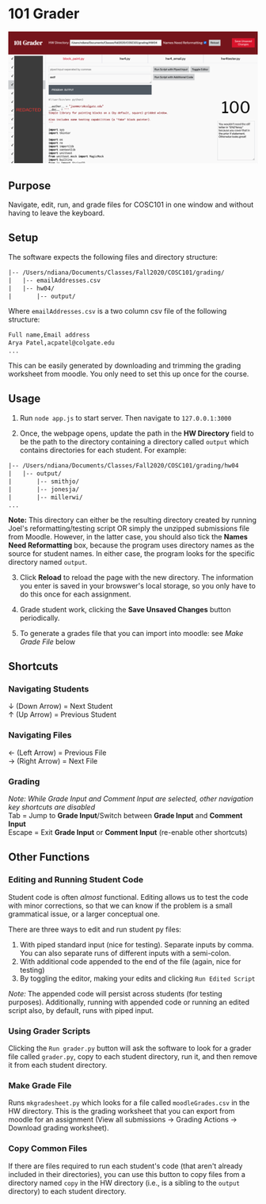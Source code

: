 # 101 Grader

![screenshot of the grader](screenshot.png)

## Purpose
Navigate, edit, run, and grade files for COSC101 in one window and without having to leave the keyboard.

## Setup
The software expects the following files and directory structure:

```
|-- /Users/ndiana/Documents/Classes/Fall2020/COSC101/grading/
|   |-- emailAddresses.csv
|   |-- hw04/
|       |-- output/
```

Where `emailAddresses.csv` is a two column csv file of the following structure:

```
Full name,Email address
Arya Patel,acpatel@colgate.edu
...
```
This can be easily generated by downloading and trimming the grading worksheet from moodle. You only need to set this up once for the course.

## Usage

1. Run `node app.js` to start server. Then navigate to `127.0.0.1:3000`

2. Once, the webpage opens, update the path in the **HW Directory** field to be the path to the directory containing a directory called `output` which contains directories for each student. For example:

```
|-- /Users/ndiana/Documents/Classes/Fall2020/COSC101/grading/hw04
|   |-- output/
|       |-- smithjo/
|       |-- jonesja/
|       |-- millerwi/
...
```

**Note:** This directory can either be the resulting directory created by running Joel's reformatting/testing script OR simply the unzipped submissions file from Moodle. However, in the latter case, you should also tick the **Names Need Reformatting** box, because the program uses directory names as the source for student names. In either case, the program looks for the specific directory named `output`.

3. Click **Reload** to reload the page with the new directory. The information you enter is saved in your browswer's local storage, so you only have to do this once for each assignment.

4. Grade student work, clicking the **Save Unsaved Changes** button periodically.

5. To generate a grades file that you can import into moodle: see *Make Grade File* below

## Shortcuts

### Navigating Students
&downarrow; (Down Arrow) = Next Student  
&uparrow; (Up Arrow) = Previous Student  

### Navigating Files
&leftarrow; (Left Arrow) = Previous File  
&rightarrow; (Right Arrow) = Next File  

### Grading
*Note: While Grade Input and Comment Input are selected, other navigation key shortcuts are disabled*  
Tab = Jump to **Grade Input**/Switch between **Grade Input** and **Comment Input**  
Escape = Exit **Grade Input** or **Comment Input** (re-enable other shortcuts)

## Other Functions

### Editing and Running Student Code
Student code is often *almost* functional. Editing allows us to test the code with minor corrections, so that we can know if the problem is a small grammatical issue, or a larger conceptual one.

There are three ways to edit and run student py files:
1. With piped standard input (nice for testing). Separate inputs by comma. You can also separate runs of different inputs with a semi-colon.
2. With additional code appended to the end of the file (again, nice for testing)
3. By toggling the editor, making your edits and clicking `Run Edited Script`

*Note:* The appended code will persist across students (for testing purposes). Additionally, running with appended code or running an edited script also, by default, runs with piped input.

### Using Grader Scripts
Clicking the `Run grader.py` button will ask the software to look for a grader file called `grader.py`, copy to each student directory, run it, and then remove it from each student directory.

### Make Grade File
Runs `mkgradesheet.py` which looks for a file called `moodleGrades.csv` in the HW directory. This is the grading worksheet that you can export from moodle for an assignment (View all submissions -> Grading Actions -> Download grading worksheet).

### Copy Common Files
If there are files required to run each student's code (that aren't already included in their directories), you can use this button to copy files from a directory named `copy` in the HW directory (i.e., is a sibling to the `output` directory) to each student directory.